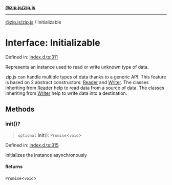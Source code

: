 [**@zip.js/zip.js**](../README.md)

***

[@zip.js/zip.js](../globals.md) / Initializable

# Interface: Initializable

Defined in: [index.d.ts:311](https://github.com/gildas-lormeau/zip.js/blob/c6ab5788eadb09dbc23208b1e438b2eec4ffa531/index.d.ts#L311)

Represents an instance used to read or write unknown type of data.

zip.js can handle multiple types of data thanks to a generic API. This feature is based on 2 abstract constructors: [Reader](../classes/Reader.md) and [Writer](../classes/Writer.md).
The classes inheriting from [Reader](../classes/Reader.md) help to read data from a source of data. The classes inheriting from [Writer](../classes/Writer.md) help to write data into a destination.

## Methods

### init()?

> `optional` **init**(): `Promise`\<`void`\>

Defined in: [index.d.ts:315](https://github.com/gildas-lormeau/zip.js/blob/c6ab5788eadb09dbc23208b1e438b2eec4ffa531/index.d.ts#L315)

Initializes the instance asynchronously

#### Returns

`Promise`\<`void`\>

